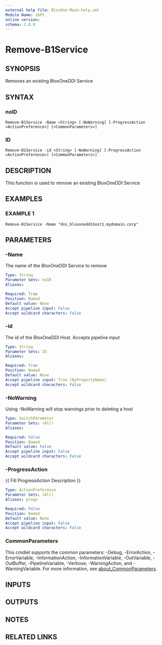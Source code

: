 ```yaml
---
external help file: BloxOne-Main-help.xml
Module Name: ibPS
online version:
schema: 2.0.0
---
```


# Remove-B1Service

## SYNOPSIS
Removes an existing BloxOneDDI Service

## SYNTAX

### noID
```
Remove-B1Service -Name <String> [-NoWarning] [-ProgressAction <ActionPreference>] [<CommonParameters>]
```

### ID
```
Remove-B1Service -id <String> [-NoWarning] [-ProgressAction <ActionPreference>] [<CommonParameters>]
```

## DESCRIPTION
This function is used to remove an existing BloxOneDDI Service

## EXAMPLES

### EXAMPLE 1
```
Remove-B1Service -Name "dns_bloxoneddihost1.mydomain.corp"
```

## PARAMETERS

### -Name
The name of the BloxOneDDI Service to remove

```yaml
Type: String
Parameter Sets: noID
Aliases:

Required: True
Position: Named
Default value: None
Accept pipeline input: False
Accept wildcard characters: False
```

### -id
The id of the BloxOneDDI Host.
Accepts pipeline input

```yaml
Type: String
Parameter Sets: ID
Aliases:

Required: True
Position: Named
Default value: None
Accept pipeline input: True (ByPropertyName)
Accept wildcard characters: False
```

### -NoWarning
Using -NoWarning will stop warnings prior to deleting a host

```yaml
Type: SwitchParameter
Parameter Sets: (All)
Aliases:

Required: False
Position: Named
Default value: False
Accept pipeline input: False
Accept wildcard characters: False
```

### -ProgressAction
{{ Fill ProgressAction Description }}

```yaml
Type: ActionPreference
Parameter Sets: (All)
Aliases: proga

Required: False
Position: Named
Default value: None
Accept pipeline input: False
Accept wildcard characters: False
```

### CommonParameters
This cmdlet supports the common parameters: -Debug, -ErrorAction, -ErrorVariable, -InformationAction, -InformationVariable, -OutVariable, -OutBuffer, -PipelineVariable, -Verbose, -WarningAction, and -WarningVariable. For more information, see [about_CommonParameters](http://go.microsoft.com/fwlink/?LinkID=113216).

## INPUTS

## OUTPUTS

## NOTES

## RELATED LINKS
